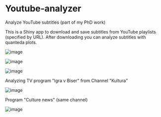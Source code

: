 # Youtube-analyzer
Analyze YouTube subtitles (part of my PhD work)

This is a Shiny app to download and save subtitles from YouTube playlists (specified by URL). After downloading you can analyze subtitles with quanteda plots. 

![image](https://user-images.githubusercontent.com/65131820/138655235-7c776986-18a0-457e-be8a-c3bb9be9b0b8.png)

![image](https://user-images.githubusercontent.com/65131820/138655253-fc1f6224-d79d-44d2-9b9f-2fb733d2b78e.png)

![image](https://user-images.githubusercontent.com/65131820/138655268-c4b6500b-fe2c-4db9-91e1-4eacb8efab22.png)

Analyzing TV program "Igra v Biser" from Channel "Kultura"

![image](https://user-images.githubusercontent.com/65131820/138655287-c437c2b8-e62d-4578-9b10-f42c9dd070d4.png)

Program "Culture news" (same channel)

![image](https://user-images.githubusercontent.com/65131820/138655380-113a2f3f-82ff-44e1-8147-ac045fab248c.png)



